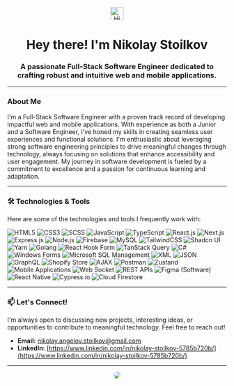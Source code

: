 <div align="center">
  <img src="https://raw.githubusercontent.com/Maneza/Maneza/master/hi.gif" width="30px" alt="Hi" />
  <h1>Hey there! I'm Nikolay Stoilkov</h1>
  <h3>A passionate Full-Stack Software Engineer dedicated to crafting robust and intuitive web and mobile applications.</h3>
</div>

---

### About Me

I'm a Full-Stack Software Engineer with a proven track record of developing impactful web and mobile applications. With experience as both a Junior and a Software Engineer, I've honed my skills in creating seamless user experiences and functional solutions. I'm enthusiastic about leveraging strong software engineering principles to drive meaningful changes through technology, always focusing on solutions that enhance accessibility and user engagement. My journey in software development is fueled by a commitment to excellence and a passion for continuous learning and adaptation.

---

### 🛠️ Technologies & Tools

Here are some of the technologies and tools I frequently work with:

<p>
  <img src="https://img.shields.io/badge/HTML5-E34F26?style=for-the-badge&logo=html5&logoColor=white" alt="HTML5" />
  <img src="https://img.shields.io/badge/CSS3-1572B6?style=for-the-badge&logo=css3&logoColor=white" alt="CSS3" />
  <img src="https://img.shields.io/badge/SCSS-CC6699?style=for-the-badge&logo=sass&logoColor=white" alt="SCSS" />
  <img src="https://img.shields.io/badge/JavaScript-F7DF1E?style=for-the-badge&logo=javascript&logoColor=black" alt="JavaScript" />
  <img src="https://img.shields.io/badge/TypeScript-3178C6?style=for-the-badge&logo=typescript&logoColor=white" alt="TypeScript" />
  <img src="https://img.shields.io/badge/React-61DAFB?style=for-the-badge&logo=react&logoColor=black" alt="React.js" />
  <img src="https://img.shields.io/badge/Next.js-000000?style=for-the-badge&logo=next.js&logoColor=white" alt="Next.js" />
  <img src="https://img.shields.io/badge/Express.js-000000?style=for-the-badge&logo=express&logoColor=white" alt="Express.js" />
  <img src="https://img.shields.io/badge/Node.js-339933?style=for-the-badge&logo=node.js&logoColor=white" alt="Node.js" />
  <img src="https://img.shields.io/badge/Firebase-FFCA28?style=for-the-badge&logo=firebase&logoColor=black" alt="Firebase" />
  <img src="https://img.shields.io/badge/MySQL-4479A1?style=for-the-badge&logo=mysql&logoColor=white" alt="MySQL" />
  <img src="https://img.shields.io/badge/Tailwind_CSS-06B6D4?style=for-the-badge&logo=tailwind-css&logoColor=white" alt="TailwindCSS" />
  <img src="https://img.shields.io/badge/Shadcn_UI-000000?style=for-the-badge&logo=shadcnui&logoColor=white" alt="Shadcn UI" />
  <img src="https://img.shields.io/badge/Yarn-2C8EBB?style=for-the-badge&logo=yarn&logoColor=white" alt="Yarn" />
  <img src="https://img.shields.io/badge/Go-00ADD8?style=for-the-badge&logo=go&logoColor=white" alt="Golang" />
  <img src="https://img.shields.io/badge/React_Hook_Form-EC5990?style=for-the-badge&logo=reacthookform&logoColor=white" alt="React Hook Form" />
  <img src="https://img.shields.io/badge/TanStack_Query-FF4154?style=for-the-badge&logo=reactquery&logoColor=white" alt="TanStack Query" />
  <img src="https://img.shields.io/badge/C%23-239120?style=for-the-badge&logo=c-sharp&logoColor=white" alt="C#" />
  <img src="https://img.shields.io/badge/Windows_Forms-0078D4?style=for-the-badge&logo=windows-forms&logoColor=white" alt="Windows Forms" />
  <img src="https://img.shields.io/badge/Microsoft_SQL_Server-CC2927?style=for-the-badge&logo=microsoft-sql-server&logoColor=white" alt="Microsoft SQL Management" />
  <img src="https://img.shields.io/badge/XML-60A5FA?style=for-the-badge&logo=xml&logoColor=white" alt="XML" />
  <img src="https://img.shields.io/badge/JSON-000000?style=for-the-badge&logo=json&logoColor=white" alt="JSON" />
  <img src="https://img.shields.io/badge/GraphQL-E10098?style=for-the-badge&logo=graphql&logoColor=white" alt="GraphQL" />
  <img src="https://img.shields.io/badge/Shopify-95BF47?style=for-the-badge&logo=shopify&logoColor=white" alt="Shopify Store" />
  <img src="https://img.shields.io/badge/AJAX-0A2C55?style=for-the-badge&logo=ajax&logoColor=white" alt="AJAX" />
  <img src="https://img.shields.io/badge/Postman-FF6C37?style=for-the-badge&logo=postman&logoColor=white" alt="Postman" />
  <img src="https://img.shields.io/badge/Zustand-000000?style=for-the-badge&logo=zustand&logoColor=white" alt="Zustand" />
  <img src="https://img.shields.io/badge/Mobile_Applications-37B6F6?style=for-the-badge&logo=apple&logoColor=white" alt="Mobile Applications" />
  <img src="https://img.shields.io/badge/WebSockets-1A1A1A?style=for-the-badge&logo=socket.io&logoColor=white" alt="Web Socket" />
  <img src="https://img.shields.io/badge/REST_APIs-005C9C?style=for-the-badge&logo=rest&logoColor=white" alt="REST APIs" />
  <img src="https://img.shields.io/badge/Figma-F24E1E?style=for-the-badge&logo=figma&logoColor=white" alt="Figma (Software)" />
  <img src="https://img.shields.io/badge/React_Native-61DAFB?style=for-the-badge&logo=react&logoColor=black" alt="React Native" />
  <img src="https://img.shields.io/badge/Cypress-17202C?style=for-the-badge&logo=cypress&logoColor=white" alt="Cypress.io" />
  <img src="https://img.shields.io/badge/Cloud_Firestore-FFCA28?style=for-the-badge&logo=firebase&logoColor=black" alt="Cloud Firestore" />
</p>

---

### 📫 Let's Connect!

I'm always open to discussing new projects, interesting ideas, or opportunities to contribute to meaningful technology. Feel free to reach out!

*   **Email:** [nikolay.angelov.stoilkov@gmail.com](mailto:nikolay.angelov.stoilkov@gmail.com)
*   **LinkedIn:** [https://www.linkedin.com/in/nikolay-stoilkov-5785b720b/](https://www.linkedin.com/in/nikolay-stoilkov-5785b720b/)

---

<div align="center">
  <img src="https://avatars.githubusercontent.com/u/37143199?s=400&u=45656edf4ca436abeb1a6d17a280746841f59b24&v=4" style="border-radius: 50%;" />
</div>
